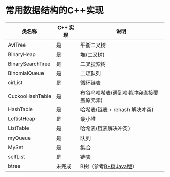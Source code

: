 # 常用数据结构的C++实现

| 类名称              | C++ 实现 | 说明                                                    |
| ---------------- | ------ | ----------------------------------------------------- |
| AvlTree          | 是      | 平衡二叉树                                                 |
| BinaryHeap       | 是      | 堆(二叉树)                                                |
| BinarySearchTree | 是      | 二叉搜索树                                                 |
| BinomialQueue    | 是      | 二项队列                                                  |
| cirList          | 是      | 循环链表                                                  |
| CuckooHashTable  | 是      | 布谷鸟哈希表(遇到哈希冲突直接覆盖原元素)                                 |
| HashTable        | 是      | 哈希表(链表 + rehash 解决冲突)                                 |
| LeftistHeap      | 是      | 最小堆                                                   |
| ListTable        | 是      | 哈希表(链表解决冲突)                                           |
| myQueue          | 是      | 队列                                                    |
| MySet            | 是      | 集合                                                    |
| selfList         | 是      | 链表                                                    |
| btree            | 未完成    | B树（参考[B+树Java版](https://github.com/wwkk-y/BPlusTree)） |